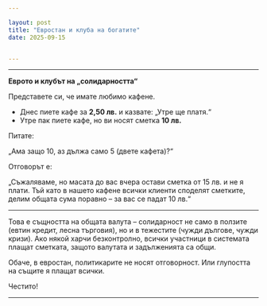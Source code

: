 ```yaml
---

layout: post
title: "Евростан и клуба на богатите"
date: 2025-09-15


---
```


---

**Еврото и клубът на „солидарността“**

Представете си, че имате любимо кафене.

* Днес пиете кафе за **2,50 лв.** и казвате: „Утре ще платя.“
* Утре пак пиете кафе, но ви носят сметка **10 лв.**

Питате:

 „Ама защо 10, аз дължа само 5 (двете кафета)?“

Отговорът е:

 „Съжаляваме, но масата до вас вчера остави сметка от 15 лв. и не я плати.
 Тъй като в нашето кафене всички клиенти споделят сметките, делим общата сума поравно – за вас се падат 10 лв.“

---

Това е същността на общата валута – солидарност не само в ползите (евтин кредит, лесна търговия), но и в тежестите (чужди дългове, чужди кризи).
Ако някой харчи безконтролно, всички участници в системата плащат сметката, защото валутата и задълженията са общи.

Обаче, в евростан, политикарите не носят отговорност. Или глупостта на същите я плащат всички.

Честито!

---



